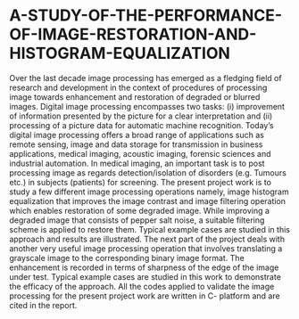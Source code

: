 # A-STUDY-OF-THE-PERFORMANCE-OF-IMAGE-RESTORATION-AND-HISTOGRAM-EQUALIZATION
Over the last decade image processing has emerged as a fledging field of research and development in the context of procedures of processing image towards enhancement and restoration of degraded or blurred images. Digital image processing encompasses two tasks: (i) improvement of information presented by the picture for a clear interpretation and (ii) processing of a picture data for automatic machine recognition. Today’s digital image processing offers a broad range of applications such as remote sensing, image and data storage for transmission in business applications, medical imaging, acoustic imaging, forensic sciences and industrial automation. In medical imaging, an important task is to post processing image as regards detection/isolation of disorders (e.g. Tumours etc.) in subjects (patients) for screening. The present project work is to study a few different image processing operations namely, image histogram equalization that improves the image contrast and image filtering operation which enables restoration of some degraded image. While improving a degraded image that consists of pepper salt noise, a suitable filtering scheme is applied to restore them. Typical example cases are studied in this approach and results are illustrated. The next part of the project deals with another very useful image processing operation that involves translating a grayscale image to the corresponding binary image format. The enhancement is recorded in terms of sharpness of the edge of the image under test. Typical example cases are studied in this work to demonstrate the efficacy of the approach. All the codes applied to validate the image processing for the present project work are written in C- platform and are cited in the report.
